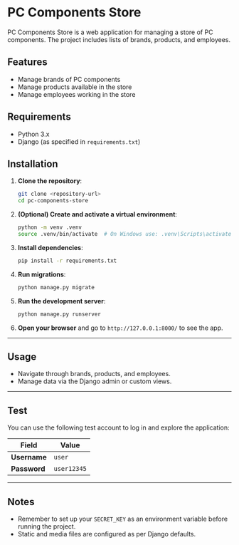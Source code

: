 # PC Components Store

PC Components Store is a web application for managing a store of PC components. The project includes lists of brands, products, and employees.

## Features

- Manage brands of PC components
- Manage products available in the store
- Manage employees working in the store

## Requirements

- Python 3.x
- Django (as specified in `requirements.txt`)

## Installation

1. **Clone the repository**:

    ```bash
    git clone <repository-url>
    cd pc-components-store
    ```

2. **(Optional) Create and activate a virtual environment**:

    ```bash
    python -m venv .venv
    source .venv/bin/activate  # On Windows use: .venv\Scripts\activate
    ```

3. **Install dependencies**:

    ```bash
    pip install -r requirements.txt
    ```

4. **Run migrations**:

    ```bash
    python manage.py migrate
    ```

5. **Run the development server**:

    ```bash
    python manage.py runserver
    ```

6. **Open your browser** and go to `http://127.0.0.1:8000/` to see the app.

---

## Usage

- Navigate through brands, products, and employees.
- Manage data via the Django admin or custom views.

---

## Test

You can use the following test account to log in and explore the application:

| Field       | Value       |
|-------------|-------------|
| **Username**| `user`      |
| **Password**| `user12345` |

---

## Notes

- Remember to set up your `SECRET_KEY` as an environment variable before running the project.
- Static and media files are configured as per Django defaults.
